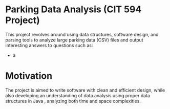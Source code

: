 # Parking Data Analysis (CIT 594 Project)

This project revolves around using data structures, software design, and parsing tools to analyze large parking data (CSV) files
and output interesting answers to questions such as:
- a


# Motivation

The project is aimed to write software with clean and efficient design, while also developing an understanding of data analysis using proper data structures in Java , analyzing both time and space complexities.
